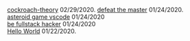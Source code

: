 [cockroach-theory](https://arshiamidos.github.io/blog/?id=https://raw.githubusercontent.com/Arshiamidos/cockroach-theory-blog/master/README.md) 02/29/2020. 
[defeat the master](https://arshiamidos.github.io/blog/?id=https://raw.githubusercontent.com/Arshiamidos/remaster-the-world-blog/master/README.md) 01/24/2020.   
[asteroid game vscode](https://arshiamidos.github.io/blog/?id=https://raw.githubusercontent.com/Arshiamidos/asteroid-announce-blog/master/README.md) 01/24/2020     
[be fullstack hacker](https://arshiamidos.github.io/blog/?id=https://raw.githubusercontent.com/Arshiamidos/be-fullstack-hacker-blog/master/README.md)  01/24/2020      
[Hello World](https://arshiamidos.github.io/blog/?id=https://raw.githubusercontent.com/Arshiamidos/hello-world-blog/master/README.md) 01/22/2020.  
